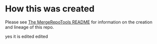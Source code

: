 # How this was created

Please see [The MergeRepoTools README](https://msdata.visualstudio.com/ADG_Compliance_Services/_git/MergeRepoTools?path=%2FREADME.md&version=GBmaster) for information on the creation and lineage of this repo.


yes it is edited
edited